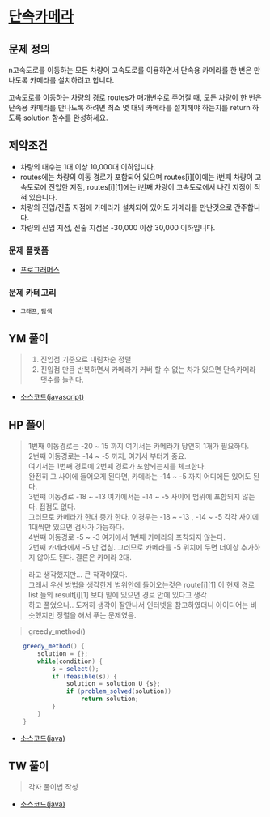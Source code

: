 [단속카메라](https://programmers.co.kr/learn/courses/30/lessons/42884)  
===========================================


## 문제 정의
n고속도로를 이동하는 모든 차량이 고속도로를 이용하면서 단속용 카메라를 한 번은 만나도록 카메라를 설치하려고 합니다.

고속도로를 이동하는 차량의 경로 routes가 매개변수로 주어질 때, 모든 차량이 한 번은 단속용 카메라를 만나도록 하려면 최소 몇 대의 카메라를 설치해야 하는지를 return 하도록 solution 함수를 완성하세요.


## 제약조건
- 차량의 대수는 1대 이상 10,000대 이하입니다.
- routes에는 차량의 이동 경로가 포함되어 있으며 routes[i][0]에는 i번째 차량이 고속도로에 진입한 지점, routes[i][1]에는 i번째 차량이 고속도로에서 나간 지점이 적혀 있습니다.
- 차량의 진입/진출 지점에 카메라가 설치되어 있어도 카메라를 만난것으로 간주합니다.
- 차량의 진입 지점, 진출 지점은 -30,000 이상 30,000 이하입니다.


### 문제 플랫폼
- [프로그래머스](https://programmers.co.kr/learn/challenges)

### 문제 카테고리
- `그래프`, `탐색`

## YM 풀이
> 1. 진입점 기준으로 내림차순 정렬
> 2. 진입점 만큼 반복하면서 카메라가 커버 할 수 없는 차가 있으면 단속카메라 댓수를 늘린다.

- [소스코드(javascript)](/src/ym/201904_단속카메라.js)

## HP 풀이
> 1번째 이동경로는 -20 ~ 15 까지 여기서는 카메라가 당연히 1개가 필요하다.  
> 2번쨰 이동경로는 -14 ~ -5 까지, 여기서 부터가 중요.  
> 여기서는 1번째 경로에 2번쨰 경로가 포함되는지를 체크한다.  
> 완전히 그 사이에 들어오게 된다면, 카메라는 -14 ~ -5 까지 어디에든 있어도 된다.  
> 3번쨰 이동경로 -18 ~ -13 여기에서는 -14 ~ -5 사이에 범위에 포함되지 않는다. 접점도 없다.  
> 그러므로 카메라가 한대 증가 한다. 이경우는 -18 ~ -13 , -14 ~ -5 각각 사이에 1대씩만 있으면 검사가 가능하다.  
> 4번쨰 이동경로 -5 ~ -3 여기에서 1번째 카메라의 포착되지 않는다.   
> 2번째 카메라에서 -5 만 겹침. 그러므로 카메라를 -5 위치에 두면 더이상 추가하지 않아도 된다.
> 결론은 카메라 2대. 

> 라고 생각했지만... 큰 착각이였다.  
> 그래서 우선 방법을 생각한게 범위안에 들어오는것은 route[i][1] 이 현재 경로 list 들의 result[i][1] 보다 밑에 있으면 경로 안에 있다고 생각  
> 하고 풀었으나.. 도저히 생각이 잘안나서 인터넷을 참고하였더니 아이디어는 비슷했지만 정렬을 해서 푸는 문제였음.

> greedy_method()

```java
    greedy_method() {
        solution = {};
        while(condition) {
            s = select();
            if (feasible(s)) {
                solution = solution U {s};
                if (problem_solved(solution))
                    return solution;
            }
        }
    }
```
- [소스코드(java)](/src/hp/programmers/IntermittentCamera_42884.java)
## TW 풀이
> 각자 풀이법 작성 
> 
- [소스코드(java)](/src/ym/FirstFactorial.js)
